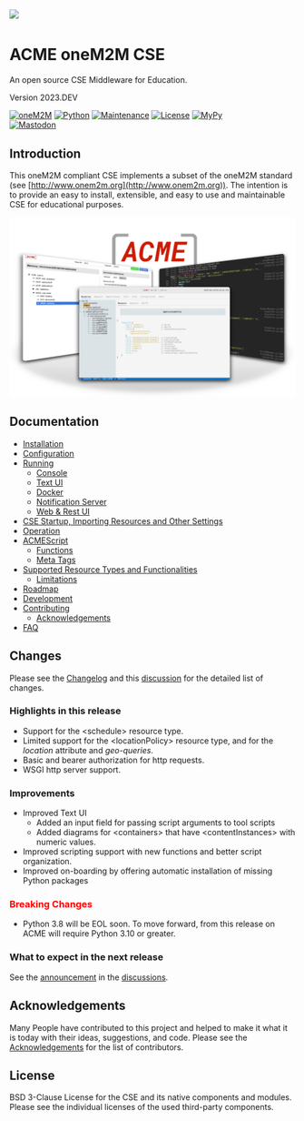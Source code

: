 # ![](acme/webui/web/img/acme_sm.png) 

# ACME oneM2M CSE
An open source CSE Middleware for Education.

Version 2023.DEV

[![oneM2M](https://img.shields.io/badge/oneM2M-f00)](https://www.onem2m.org) [![Python](https://img.shields.io/badge/Python-3.10-blue)](https://www.python.org) [![Maintenance](https://img.shields.io/badge/Maintained-Yes-green.svg)](https://github.com/ankraft/ACME-oneM2M-CSE/graphs/commit-activity) [![License](https://img.shields.io/badge/License-BSD%203--Clause-green)](LICENSE) [![MyPy](https://img.shields.io/badge/MyPy-covered-green)](LICENSE)  
[![Mastodon](https://img.shields.io/badge/-@acmeCSE@mstdn.social-FFF?label=mastodon&logo=mastodon&style=social)](https://mstdn.social/@acmeCSE)
## Introduction

This oneM2M compliant CSE implements a subset of the oneM2M standard (see [http://www.onem2m.org](http://www.onem2m.org)). The intention is to provide an easy to install, extensible, and easy to use and maintainable CSE for educational purposes.

![](docs/images/title.png)

## Documentation

- [Installation](docs/Installation.md)
- [Configuration](docs/Configuration.md)
- [Running](docs/Running.md)
	- [Console](docs/Console.md)
	- [Text UI](docs/TextUI.md)
	- [Docker](docs/Docker.md)
	- [Notification Server](tools/notificationServer/README.md)
    - [Web & Rest UI](docs/WebUI.md)
- [CSE Startup, Importing Resources and Other Settings](docs/Importing.md)
- [Operation](docs/Operation.md)
- [ACMEScript](docs/ACMEScript.md)
	- [Functions](docs/ACMEScript-functions.md)
	- [Meta Tags](docs/ACMEScript-metatags.md)
- [Supported Resource Types and Functionalities](docs/Supported.md)
	- [Limitations](docs/Supported.md#limitations)
- [Roadmap](docs/Roadmap.md)
- [Development](docs/Development.md)
- [Contributing](docs/Contributing.md)
	- [Acknowledgements](docs/Contributing.md#acknowledgements)
- [FAQ](docs/FAQ.md)

## Changes

Please see the [Changelog](CHANGELOG.md) and this [discussion](https://github.com/ankraft/ACME-oneM2M-CSE/discussions/129) for the detailed list of changes.

### Highlights in this release

- Support for the &lt;schedule> resource type.
- Limited support for the &lt;locationPolicy> resource type, and for the *location* attribute and *geo-queries*.
- Basic and bearer authorization for http requests.
- WSGI http server support. 


### Improvements
- Improved Text UI
  - Added an input field for passing script arguments to tool scripts
  - Added diagrams for &lt;containers> that have &lt;contentInstances> with numeric values.
- Improved scripting support with new functions and better script organization.
- Improved on-boarding by offering automatic installation of missing Python packages


### <font color="red">Breaking Changes</font>
- Python 3.8 will be EOL soon. To move forward, from this release on ACME will require Python 3.10 or greater. 

### What to expect in the next release

See the [announcement](https://github.com/ankraft/ACME-oneM2M-CSE/discussions/129) in the [discussions](https://github.com/ankraft/ACME-oneM2M-CSE/discussions).

## Acknowledgements

Many People have contributed to this project and helped to make it what it is today with their ideas, suggestions, and code. Please see the [Acknowledgements](docs/Contributing.md#acknowledgements) for the list of contributors.


## License

BSD 3-Clause License for the CSE and its native components and modules. Please see the individual licenses of the used third-party components.


